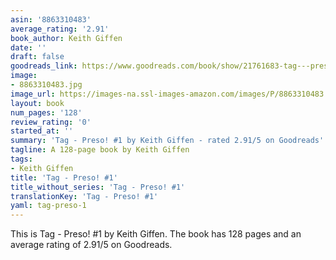 ```yaml
---
asin: '8863310483'
average_rating: '2.91'
book_author: Keith Giffen
date: ''
draft: false
goodreads_link: https://www.goodreads.com/book/show/21761683-tag---preso-1
image:
- 8863310483.jpg
image_url: https://images-na.ssl-images-amazon.com/images/P/8863310483.01._SCLZZZZZZZ.jpg
layout: book
num_pages: '128'
review_rating: '0'
started_at: ''
summary: 'Tag - Preso! #1 by Keith Giffen - rated 2.91/5 on Goodreads'
tagline: A 128-page book by Keith Giffen
tags:
- Keith Giffen
title: 'Tag - Preso! #1'
title_without_series: 'Tag - Preso! #1'
translationKey: 'Tag - Preso! #1'
yaml: tag-preso-1
---
```


This is Tag - Preso! #1 by Keith Giffen. The book has 128 pages and an average rating of 2.91/5 on Goodreads.